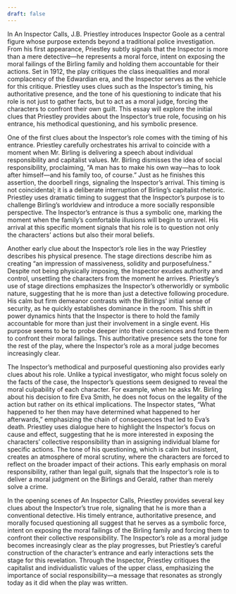 ```yaml
---
draft: false
---
```

In An Inspector Calls, J.B. Priestley introduces Inspector Goole as a central figure whose purpose extends beyond a traditional police investigation. From his first appearance, Priestley subtly signals that the Inspector is more than a mere detective—he represents a moral force, intent on exposing the moral failings of the Birling family and holding them accountable for their actions. Set in 1912, the play critiques the class inequalities and moral complacency of the Edwardian era, and the Inspector serves as the vehicle for this critique. Priestley uses clues such as the Inspector’s timing, his authoritative presence, and the tone of his questioning to indicate that his role is not just to gather facts, but to act as a moral judge, forcing the characters to confront their own guilt. This essay will explore the initial clues that Priestley provides about the Inspector’s true role, focusing on his entrance, his methodical questioning, and his symbolic presence.

One of the first clues about the Inspector’s role comes with the timing of his entrance. Priestley carefully orchestrates his arrival to coincide with a moment when Mr. Birling is delivering a speech about individual responsibility and capitalist values. Mr. Birling dismisses the idea of social responsibility, proclaiming, “A man has to make his own way—has to look after himself—and his family too, of course.” Just as he finishes this assertion, the doorbell rings, signaling the Inspector’s arrival. This timing is not coincidental; it is a deliberate interruption of Birling’s capitalist rhetoric. Priestley uses dramatic timing to suggest that the Inspector’s purpose is to challenge Birling’s worldview and introduce a more socially responsible perspective. The Inspector’s entrance is thus a symbolic one, marking the moment when the family’s comfortable illusions will begin to unravel. His arrival at this specific moment signals that his role is to question not only the characters’ actions but also their moral beliefs.

Another early clue about the Inspector’s role lies in the way Priestley describes his physical presence. The stage directions describe him as creating “an impression of massiveness, solidity and purposefulness.” Despite not being physically imposing, the Inspector exudes authority and control, unsettling the characters from the moment he arrives. Priestley’s use of stage directions emphasizes the Inspector’s otherworldly or symbolic nature, suggesting that he is more than just a detective following procedure. His calm but firm demeanor contrasts with the Birlings’ initial sense of security, as he quickly establishes dominance in the room. This shift in power dynamics hints that the Inspector is there to hold the family accountable for more than just their involvement in a single event. His purpose seems to be to probe deeper into their consciences and force them to confront their moral failings. This authoritative presence sets the tone for the rest of the play, where the Inspector’s role as a moral judge becomes increasingly clear.

The Inspector’s methodical and purposeful questioning also provides early clues about his role. Unlike a typical investigator, who might focus solely on the facts of the case, the Inspector’s questions seem designed to reveal the moral culpability of each character. For example, when he asks Mr. Birling about his decision to fire Eva Smith, he does not focus on the legality of the action but rather on its ethical implications. The Inspector states, “What happened to her then may have determined what happened to her afterwards,” emphasizing the chain of consequences that led to Eva’s death. Priestley uses dialogue here to highlight the Inspector’s focus on cause and effect, suggesting that he is more interested in exposing the characters’ collective responsibility than in assigning individual blame for specific actions. The tone of his questioning, which is calm but insistent, creates an atmosphere of moral scrutiny, where the characters are forced to reflect on the broader impact of their actions. This early emphasis on moral responsibility, rather than legal guilt, signals that the Inspector’s role is to deliver a moral judgment on the Birlings and Gerald, rather than merely solve a crime.

In the opening scenes of An Inspector Calls, Priestley provides several key clues about the Inspector’s true role, signaling that he is more than a conventional detective. His timely entrance, authoritative presence, and morally focused questioning all suggest that he serves as a symbolic force, intent on exposing the moral failings of the Birling family and forcing them to confront their collective responsibility. The Inspector’s role as a moral judge becomes increasingly clear as the play progresses, but Priestley’s careful construction of the character’s entrance and early interactions sets the stage for this revelation. Through the Inspector, Priestley critiques the capitalist and individualistic values of the upper class, emphasizing the importance of social responsibility—a message that resonates as strongly today as it did when the play was written.
